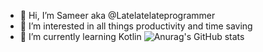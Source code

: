 - 👋 Hi, I’m Sameer aka @Latelatelateprogrammer
- 👀 I’m interested in all things productivity and time saving
- 🌱 I’m currently learning Kotlin
![Anurag's GitHub stats](https://github-readme-stats.vercel.app/api?username=Latelatelateprogrammer&theme=transparent&show_icons=true)
<!---
Latelatelateprogrammer/Latelatelateprogrammer is a ✨ special ✨ repository because its `README.md` (this file) appears on your GitHub profile.
You can click the Preview link to take a look at your changes.
--->
